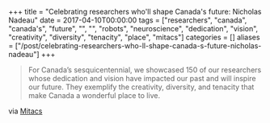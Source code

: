 +++
title = "Celebrating researchers who'll shape Canada's future: Nicholas Nadeau"
date = 2017-04-10T00:00:00
tags = ["researchers", "canada", "canada's", "future", "", "", "robots", "neuroscience", "dedication", "vision", "creativity", "diversity", "tenacity", "place", "mitacs"]
categories = []
aliases = ["/post/celebrating-researchers-who-ll-shape-canada-s-future-nicholas-nadeau"]
+++


> For Canada’s sesquicentennial, we showcased 150 of our researchers whose dedication and vision have impacted our past and will inspire our future.
They exemplify the creativity, diversity, and tenacity that make Canada a wonderful place to live.

<!--more-->

via [Mitacs](https://www.mitacs.ca/en/150-for-150#150-nicholas-nadeau)
